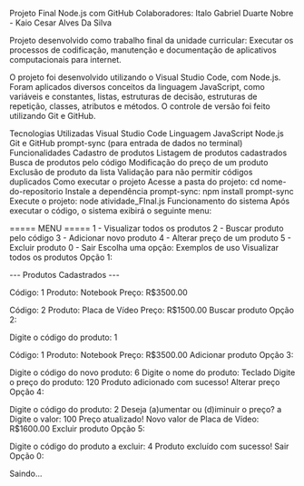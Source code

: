 Projeto Final Node.js com GitHub
Colaboradores: Italo Gabriel Duarte Nobre - Kaio Cesar Alves Da Silva

Projeto desenvolvido como trabalho final da unidade curricular: Executar os processos de codificação, manutenção e documentação de aplicativos computacionais para internet.

O projeto foi desenvolvido utilizando o Visual Studio Code, com Node.js. Foram aplicados diversos conceitos da linguagem JavaScript, como variáveis e constantes, listas, estruturas de decisão, estruturas de repetição, classes, atributos e métodos. O controle de versão foi feito utilizando Git e GitHub.

Tecnologias Utilizadas
Visual Studio Code
Linguagem JavaScript
Node.js
Git e GitHub
prompt-sync (para entrada de dados no terminal)
Funcionalidades
Cadastro de produtos
Listagem de produtos cadastrados
Busca de produtos pelo código
Modificação do preço de um produto
Exclusão de produto da lista
Validação para não permitir códigos duplicados
Como executar o projeto
Acesse a pasta do projeto:
cd nome-do-repositorio
Instale a dependência prompt-sync:
npm install prompt-sync
Execute o projeto:
node atividade_FInal.js
Funcionamento do sistema
Após executar o código, o sistema exibirá o seguinte menu:

===== MENU =====
1 - Visualizar todos os produtos
2 - Buscar produto pelo código
3 - Adicionar novo produto
4 - Alterar preço de um produto
5 - Excluir produto
0 - Sair
Escolha uma opção:
Exemplos de uso
Visualizar todos os produtos
Opção 1:

--- Produtos Cadastrados ---

Código: 1
Produto: Notebook
Preço: R$3500.00

Código: 2
Produto: Placa de Vídeo
Preço: R$1500.00
Buscar produto
Opção 2:

Digite o código do produto: 1

Código: 1
Produto: Notebook
Preço: R$3500.00
Adicionar produto
Opção 3:

Digite o código do novo produto: 6
Digite o nome do produto: Teclado
Digite o preço do produto: 120
Produto adicionado com sucesso!
Alterar preço
Opção 4:

Digite o código do produto: 2
Deseja (a)umentar ou (d)iminuir o preço? a
Digite o valor: 100
Preço atualizado! Novo valor de Placa de Vídeo: R$1600.00
Excluir produto
Opção 5:

Digite o código do produto a excluir: 4
Produto excluído com sucesso!
Sair
Opção 0:

Saindo...

